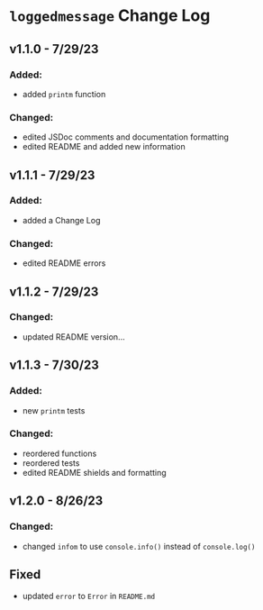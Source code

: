# `loggedmessage` Change Log

## v1.1.0 - 7/29/23

### Added:
- added `printm` function

### Changed:
- edited JSDoc comments and documentation formatting
- edited README and added new information


## v1.1.1 - 7/29/23

### Added:
- added a Change Log

### Changed:
- edited README errors

## v1.1.2 - 7/29/23
### Changed:
- updated README version...


## v1.1.3 - 7/30/23

### Added:
- new `printm` tests

### Changed:
- reordered functions
- reordered tests
- edited README shields and formatting

## v1.2.0 - 8/26/23

### Changed:
- changed `infom` to use `console.info()` instead of `console.log()`

## Fixed
- updated `error` to `Error` in `README.md`
